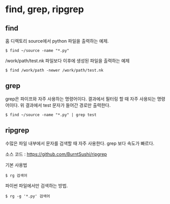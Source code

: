 find, grep, ripgrep
=====

find 
-----
홈 디렉토리 source에서 python 파일을 출력하는 예제.
```
$ find ~/source -name "*.py"
```

/work/path/test.nk 파일보다 이후에 생성된 파일을 출력하는 예제
```
$ find /work/path -newer /work/path/test.nk
```


grep 
-----
grep은 파이프와 자주 사용하는 명령어이다. 결과에서 필터링 할 때 자주 사용되는 명령어이다. 위 결과에서 test 문자가 들어간 경로만 출력한다.
```
$ find ~/source -name "*.py" | grep test
```


ripgrep
-----
수많은 파일 내부에서 문자를 검색할 때 자주 사용한다. grep 보다 속도가 빠르다.

소스 코드 : https://github.com/BurntSushi/ripgrep

기본 사용법
```
$ rg 검색어
```

파이썬 파일에서만 검색하는 방법.
```
$ rg -g '*.py' 검색어
```
